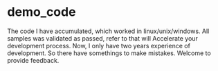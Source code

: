 # demo_code
The code I have accumulated, which worked in linux/unix/windows. All samples was validated as passed, refer to that will Accelerate your development process. Now, I only have two years experience of development. So there have somethings to make mistakes. Welcome to provide feedback.
